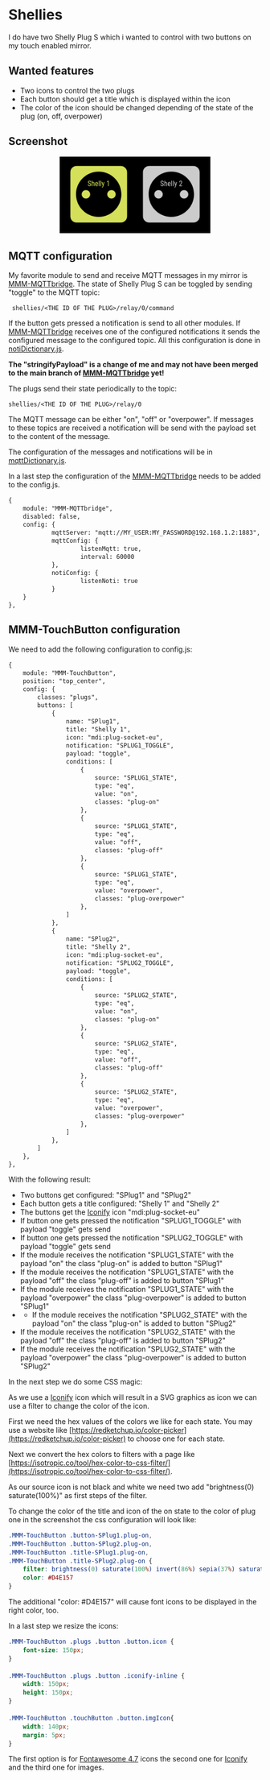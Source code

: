 # Shellies

I do have two Shelly Plug S which i wanted to control with two buttons on my touch enabled mirror.

## Wanted features

* Two icons to control the two plugs
* Each button should get a title which is displayed within the icon
* The color of the icon should be changed depending of the state of the plug (on, off, overpower)

## Screenshot

<p align="center">
 <img src="shellies.png" alt="Screen showing two buttons" width="300px"/>
</p>

## MQTT configuration

My favorite module to send and receive MQTT messages in my mirror is [MMM-MQTTbridge](https://github.com/sergge1/MMM-MQTTbridge).
The state of Shelly Plug S can be toggled by sending "toggle" to the MQTT topic:

```text
 shellies/<THE ID OF THE PLUG>/relay/0/command
```

If the button gets pressed a notification is send to all other modules. If [MMM-MQTTbridge](https://github.com/sergge1/MMM-MQTTbridge) receives one of the configured notifications it sends the configured message to the configured topic.
All this configuration is done in [notiDictionary.js](notiDictionary.js).

**The "stringifyPayload" is a change of me and may not have been merged to the main branch of [MMM-MQTTbridge](https://github.com/sergge1/MMM-MQTTbridge) yet!**

The plugs send their state periodically to the topic:

```text
shellies/<THE ID OF THE PLUG>/relay/0
```

The MQTT message can be either "on", "off" or "overpower".
If messages to these topics are received a notification will be send with the payload set to the content of the message.

The configuration of the messages and notifications will be in [mqttDictionary.js](mqttDictionary.js).

In a last step the configuration of the [MMM-MQTTbridge](https://github.com/sergge1/MMM-MQTTbridge) needs to be added to the config.js.

```json5
{
    module: "MMM-MQTTbridge",
    disabled: false,
    config: {
            mqttServer: "mqtt://MY_USER:MY_PASSWORD@192.168.1.2:1883",
            mqttConfig: {
                    listenMqtt: true,
                    interval: 60000
            },
            notiConfig: {
                    listenNoti: true
            }
    }
},
```

## MMM-TouchButton configuration

We need to add the following configuration to config.js:

```json5
{
    module: "MMM-TouchButton",
    position: "top_center",
    config: {
        classes: "plugs",
        buttons: [
            {
                name: "SPlug1",
                title: "Shelly 1",
                icon: "mdi:plug-socket-eu",
                notification: "SPLUG1_TOGGLE",
                payload: "toggle",
                conditions: [
                    {
                        source: "SPLUG1_STATE",
                        type: "eq",
                        value: "on",
                        classes: "plug-on"
                    },
                    {
                        source: "SPLUG1_STATE",
                        type: "eq",
                        value: "off",
                        classes: "plug-off"
                    },
                    {
                        source: "SPLUG1_STATE",
                        type: "eq",
                        value: "overpower",
                        classes: "plug-overpower"
                    },
                ]
            },
            {
                name: "SPlug2",
                title: "Shelly 2",
                icon: "mdi:plug-socket-eu",
                notification: "SPLUG2_TOGGLE",
                payload: "toggle",
                conditions: [
                    {
                        source: "SPLUG2_STATE",
                        type: "eq",
                        value: "on",
                        classes: "plug-on"
                    },
                    {
                        source: "SPLUG2_STATE",
                        type: "eq",
                        value: "off",
                        classes: "plug-off"
                    },
                    {
                        source: "SPLUG2_STATE",
                        type: "eq",
                        value: "overpower",
                        classes: "plug-overpower"
                    },
                ]
            },
        ]
    },
},
```

With the following result:

* Two buttons get configured: "SPlug1" and "SPlug2"
* Each button gets a title configured: "Shelly 1" and "Shelly 2"
* The buttons get the [Iconify](https://icon-sets.iconify.design) icon "mdi:plug-socket-eu"
* If button one gets pressed the notification "SPLUG1_TOGGLE" with payload "toggle" gets send
* If button one gets pressed the notification "SPLUG2_TOGGLE" with payload "toggle" gets send
* If the module receives the notification "SPLUG1_STATE" with the payload "on" the class "plug-on" is added to button "SPlug1"
* If the module receives the notification "SPLUG1_STATE" with the payload "off" the class "plug-off" is added to button "SPlug1"
* If the module receives the notification "SPLUG1_STATE" with the payload "overpower" the class "plug-overpower" is added to button "SPlug1"
* * If the module receives the notification "SPLUG2_STATE" with the payload "on" the class "plug-on" is added to button "SPlug2"
* If the module receives the notification "SPLUG2_STATE" with the payload "off" the class "plug-off" is added to button "SPlug2"
* If the module receives the notification "SPLUG2_STATE" with the payload "overpower" the class "plug-overpower" is added to button "SPlug2"


In the next step we do some CSS magic:

As we use a [Iconify](https://icon-sets.iconify.design) icon which will result in a SVG graphics as icon we can use a filter to change the color of the icon.

First we need the hex values of the colors we like for each state. You may use a website like [https://redketchup.io/color-picker](https://redketchup.io/color-picker) to choose one for each state.

Next we convert the hex colors to filters with a page like [https://isotropic.co/tool/hex-color-to-css-filter/](https://isotropic.co/tool/hex-color-to-css-filter/).

As our source icon is not black and white we need two add "brightness(0) saturate(100%)" as first steps of the filter.

To change the color of the title and icon of the on state to the color of plug one in the screenshot the css configuration will look like:

```css
.MMM-TouchButton .button-SPlug1.plug-on,
.MMM-TouchButton .button-SPlug2.plug-on,
.MMM-TouchButton .title-SPlug1.plug-on,
.MMM-TouchButton .title-SPlug2.plug-on {
    filter: brightness(0) saturate(100%) invert(86%) sepia(37%) saturate(694%) hue-rotate(12deg) brightness(103%) contrast(82%);
    color: #D4E157
}
```

The additional "color: #D4E157" will cause font icons to be displayed in the right color, too.

In a last step we resize the icons:

```css
.MMM-TouchButton .plugs .button .button.icon {
    font-size: 150px;
}

.MMM-TouchButton .plugs .button .iconify-inline {
    width: 150px;
    height: 150px;
}

.MMM-TouchButton .touchButton .button.imgIcon{
    width: 140px;
    margin: 5px;
}
```

The first option is for [Fontawesome 4.7](https://fontawesome.com/v4/icons/) icons the second one for [Iconify](https://icon-sets.iconify.design) and the third one for images.

